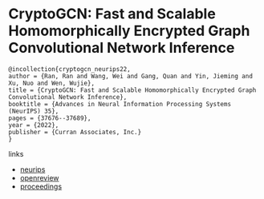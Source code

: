 # CryptoGCN: Fast and Scalable Homomorphically Encrypted Graph Convolutional Network Inference

```
@incollection{cryptogcn_neurips22,
author = {Ran, Ran and Wang, Wei and Gang, Quan and Yin, Jieming and Xu, Nuo and Wen, Wujie},
title = {CryptoGCN: Fast and Scalable Homomorphically Encrypted Graph Convolutional Network Inference},
booktitle = {Advances in Neural Information Processing Systems (NeurIPS) 35},
pages = {37676--37689},
year = {2022},
publisher = {Curran Associates, Inc.}
}
```

links
- [neurips](https://nips.cc/Conferences/2022/Schedule?showEvent=52932)
- [openreview](https://openreview.net/forum?id=VeQBBm1MmTZ)
- [proceedings](https://papers.nips.cc//paper_files/paper/2022/hash/f5332c8273d02729730a9c24dec2135e-Abstract-Conference.html)
